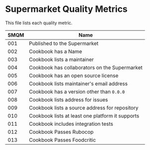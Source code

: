 # Supermarket Quality Metrics

This file lists each quality metric.

SMQM|Name
----|----
001|Published to the Supermarket
002|Cookbook has a Name
003|Cookbook lists a maintainer
004|Cookbook has collaborators on the Supermarket
005|Cookbook has an open source license
006|Cookbook lists maintainer's email address
007|Cookbook has a version other than `0.0.0`
008|Cookbook lists address for issues
009|Cookbook lists a source address for repository
010|Cookbook lists at least one platform it supports
011|Cookbook includes integration tests
012|Cookbook Passes Rubocop
013|Cookbook Passes Foodcritic

